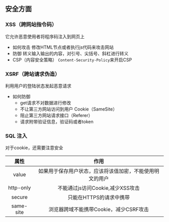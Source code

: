 ## 安全方面

### XSS（跨网站指令码）
  它允许恶意使用者将程序码注入到网页上
  - 如何攻击
  修改HTML节点或者执行js代码来攻击网站
  - 防御
  转义输入输出的内容，对引号、尖括号、斜杠进行转义
  - CSP（内容安全策略）
  `Content-Security-Policy`来开启CSP

### XSRF（跨站请求伪造）
  利用用户的登陆状态发起恶意请求
  - 如何防御
    - get请求不对数据进行修改
    - 不让第三方网站访问到用户 Cookie（SameSite）
    - 阻止第三方网站请求接口（Referer）
    - 请求附带验证信息，验证码或者token

### SQL 注入


对于cookie，还需要注意安全

  |属性|作用|
  |:-----:|:-----------------:|
  |value|如果用于保存用户状态，应该将该值加密，不能使用明文的用户|
  |http-only|不能通过js访问Cookie,减少XSS攻击|
  |secure|只能在HTTPS的请求中携带|
  |same-site|浏览器跨域不能携带Cookie，减少CSRF攻击|
